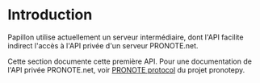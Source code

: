 # Introduction

Papillon utilise actuellement un serveur intermédiaire, dont l'API facilite indirect l'accès à l'API privée d'un serveur PRONOTE.net.

Cette section documente cette première API. Pour une documentation de l'API privée PRONOTE.net, voir [PRONOTE protocol](https://github.com/bain3/pronotepy/blob/master/PRONOTE%20protocol.md) du projet pronotepy.